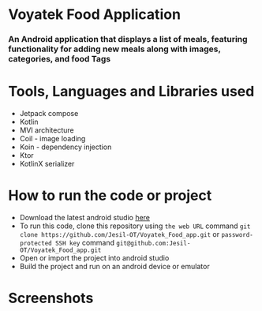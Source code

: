 # Voyatek Food Application
### An Android application that displays a list of meals, featuring functionality for adding new meals along with images, categories, and food Tags
# Tools, Languages and Libraries used
- Jetpack compose
- Kotlin
- MVI architecture
- Coil - image loading
- Koin - dependency injection
- Ktor
- KotlinX serializer

# How to run the code or project
- Download the latest android studio [here](https://developer.android.com/studio?gad_source=1&gclid=Cj0KCQiA_Yq-BhC9ARIsAA6fbAj5a-4oK33Juokz4OVHWxxmjg6PsnJfEx2S5B9P-4M3L3ZRlOdFXiIaAieWEALw_wcB&gclsrc=aw.ds)
- To run this code, clone this repository using `the web URL` command `git clone https://github.com/Jesil-OT/Voyatek_Food_app.git` or `password-protected SSH key` command `git@github.com:Jesil-OT/Voyatek_Food_app.git`
- Open or import the project into android studio
- Build the project and run on an android device or emulator

# Screenshots
  

